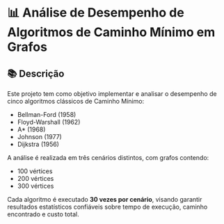 # 📊 Análise de Desempenho de Algoritmos de Caminho Mínimo em Grafos

## 📚 Descrição
Este projeto tem como objetivo implementar e analisar o desempenho de cinco algoritmos clássicos de Caminho Mínimo:

- Bellman-Ford (1958)
- Floyd-Warshall (1962)
- A* (1968)
- Johnson (1977)
- Dijkstra (1956)

A análise é realizada em três cenários distintos, com grafos contendo:
- 100 vértices
- 200 vértices
- 300 vértices

Cada algoritmo é executado **30 vezes por cenário**, visando garantir resultados estatísticos confiáveis sobre tempo de execução, caminho encontrado e custo total.
